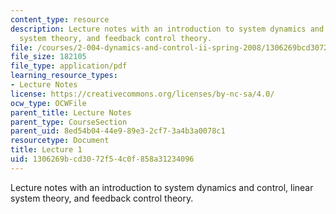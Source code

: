 ```yaml
---
content_type: resource
description: Lecture notes with an introduction to system dynamics and control, linear
  system theory, and feedback control theory.
file: /courses/2-004-dynamics-and-control-ii-spring-2008/1306269bcd3072f54c0f858a31234096_lecture_01.pdf
file_size: 182105
file_type: application/pdf
learning_resource_types:
- Lecture Notes
license: https://creativecommons.org/licenses/by-nc-sa/4.0/
ocw_type: OCWFile
parent_title: Lecture Notes
parent_type: CourseSection
parent_uid: 8ed54b04-44e9-89e3-2cf7-3a4b3a0078c1
resourcetype: Document
title: Lecture 1
uid: 1306269b-cd30-72f5-4c0f-858a31234096
---
```

Lecture notes with an introduction to system dynamics and control, linear system theory, and feedback control theory.